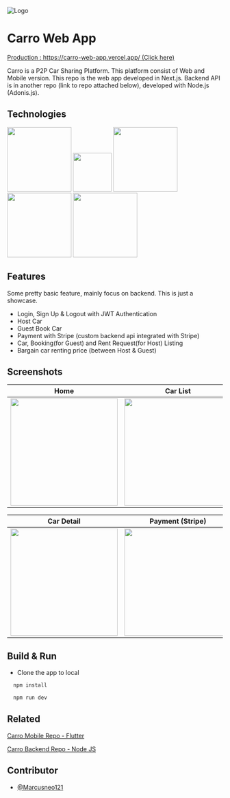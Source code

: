 
![Logo](https://i.ibb.co/wN4LCJb/carros.png)


# Carro Web App 
[Production : https://carro-web-app.vercel.app/  (Click here)](https://carro-web-app.vercel.app/)

Carro is a P2P Car Sharing Platform. This platform consist of Web and Mobile version. This repo is the web app developed in Next.js. Backend API is in another repo (link to repo attached below), developed with Node.js (Adonis.js).


## Technologies

<img src="https://i.pinimg.com/736x/4a/2b/e7/4a2be73b1e2efb44355436c40bf496dd.jpg" width="150"/> <img src="https://upload.wikimedia.org/wikipedia/commons/thumb/4/4c/Typescript_logo_2020.svg/2048px-Typescript_logo_2020.svg.png" width="90"/> <img src="https://getlogovector.com/wp-content/uploads/2021/01/tailwind-css-logo-vector.png" width="150"/> <img src="https://encrypted-tbn0.gstatic.com/images?q=tbn:ANd9GcQ9xHgN7BktDc0evlFpxKnLi-LOfGvqEqfWpSWgC7M8&s" width="150"/> <img src="https://upload.wikimedia.org/wikipedia/commons/thumb/b/ba/Stripe_Logo%2C_revised_2016.svg/2560px-Stripe_Logo%2C_revised_2016.svg.png" width="150"/> 
## Features

Some pretty basic feature, mainly focus on backend. This is just a showcase.

- Login, Sign Up & Logout with JWT Authentication 
- Host Car
- Guest Book Car
- Payment with Stripe (custom backend api integrated with Stripe)
- Car, Booking(for Guest) and Rent Request(for Host) Listing
- Bargain car renting price (between Host & Guest)

## Screenshots

Home | Car List
--- | ---
<img src="https://i.postimg.cc/CxqBK3fk/Carro.jpg" height="250"/> | <img src="https://i.postimg.cc/6Qz96czC/Carro-12-40pm-04-20.jpg" height="250"/>

Car Detail | Payment (Stripe)
--- | ---
<img src="https://i.postimg.cc/43KgZG7R/Carro-12-41pm-04-20.jpg" height="250"/> | <img src="https://i.postimg.cc/0j6nh36J/Carro-2-38pm-04-20.jpg" height="250"/>


## Build & Run

- Clone the app to local
```bash
  npm install
```

```bash
  npm run dev
```



## Related
[Carro Mobile Repo - Flutter](https://github.com/Marcusneo121/carro_flutter_app)

[Carro Backend Repo - Node JS](https://github.com/Marcusneo121/carro-backend)


## Contributor

- [@Marcusneo121](https://github.com/Marcusneo121)


